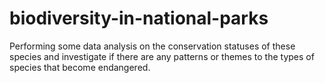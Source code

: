 # biodiversity-in-national-parks
Performing some data analysis on the conservation statuses of these species and investigate if there are any patterns or themes to the types of species that become endangered.
